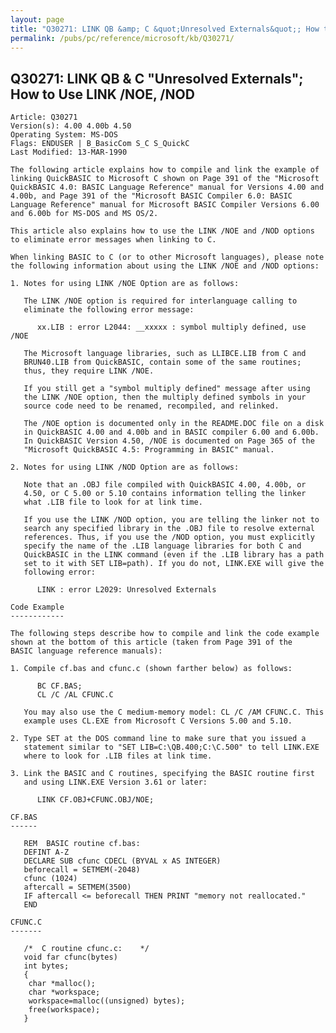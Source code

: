 ```yaml
---
layout: page
title: "Q30271: LINK QB &amp; C &quot;Unresolved Externals&quot;; How to Use LINK /NOE, /NOD"
permalink: /pubs/pc/reference/microsoft/kb/Q30271/
---
```


## Q30271: LINK QB &amp; C &quot;Unresolved Externals&quot;; How to Use LINK /NOE, /NOD

	Article: Q30271
	Version(s): 4.00 4.00b 4.50
	Operating System: MS-DOS
	Flags: ENDUSER | B_BasicCom S_C S_QuickC
	Last Modified: 13-MAR-1990
	
	The following article explains how to compile and link the example of
	linking QuickBASIC to Microsoft C shown on Page 391 of the "Microsoft
	QuickBASIC 4.0: BASIC Language Reference" manual for Versions 4.00 and
	4.00b, and Page 391 of the "Microsoft BASIC Compiler 6.0: BASIC
	Language Reference" manual for Microsoft BASIC Compiler Versions 6.00
	and 6.00b for MS-DOS and MS OS/2.
	
	This article also explains how to use the LINK /NOE and /NOD options
	to eliminate error messages when linking to C.
	
	When linking BASIC to C (or to other Microsoft languages), please note
	the following information about using the LINK /NOE and /NOD options:
	
	1. Notes for using LINK /NOE Option are as follows:
	
	   The LINK /NOE option is required for interlanguage calling to
	   eliminate the following error message:
	
	      xx.LIB : error L2044: __xxxxx : symbol multiply defined, use /NOE
	
	   The Microsoft language libraries, such as LLIBCE.LIB from C and
	   BRUN40.LIB from QuickBASIC, contain some of the same routines;
	   thus, they require LINK /NOE.
	
	   If you still get a "symbol multiply defined" message after using
	   the LINK /NOE option, then the multiply defined symbols in your
	   source code need to be renamed, recompiled, and relinked.
	
	   The /NOE option is documented only in the README.DOC file on a disk
	   in QuickBASIC 4.00 and 4.00b and in BASIC compiler 6.00 and 6.00b.
	   In QuickBASIC Version 4.50, /NOE is documented on Page 365 of the
	   "Microsoft QuickBASIC 4.5: Programming in BASIC" manual.
	
	2. Notes for using LINK /NOD Option are as follows:
	
	   Note that an .OBJ file compiled with QuickBASIC 4.00, 4.00b, or
	   4.50, or C 5.00 or 5.10 contains information telling the linker
	   what .LIB file to look for at link time.
	
	   If you use the LINK /NOD option, you are telling the linker not to
	   search any specified library in the .OBJ file to resolve external
	   references. Thus, if you use the /NOD option, you must explicitly
	   specify the name of the .LIB language libraries for both C and
	   QuickBASIC in the LINK command (even if the .LIB library has a path
	   set to it with SET LIB=path). If you do not, LINK.EXE will give the
	   following error:
	
	      LINK : error L2029: Unresolved Externals
	
	Code Example
	------------
	
	The following steps describe how to compile and link the code example
	shown at the bottom of this article (taken from Page 391 of the
	BASIC language reference manuals):
	
	1. Compile cf.bas and cfunc.c (shown farther below) as follows:
	
	      BC CF.BAS;
	      CL /C /AL CFUNC.C
	
	   You may also use the C medium-memory model: CL /C /AM CFUNC.C. This
	   example uses CL.EXE from Microsoft C Versions 5.00 and 5.10.
	
	2. Type SET at the DOS command line to make sure that you issued a
	   statement similar to "SET LIB=C:\QB.400;C:\C.500" to tell LINK.EXE
	   where to look for .LIB files at link time.
	
	3. Link the BASIC and C routines, specifying the BASIC routine first
	   and using LINK.EXE Version 3.61 or later:
	
	      LINK CF.OBJ+CFUNC.OBJ/NOE;
	
	CF.BAS
	------
	
	   REM  BASIC routine cf.bas:
	   DEFINT A-Z
	   DECLARE SUB cfunc CDECL (BYVAL x AS INTEGER)
	   beforecall = SETMEM(-2048)
	   cfunc (1024)
	   aftercall = SETMEM(3500)
	   IF aftercall <= beforecall THEN PRINT "memory not reallocated."
	   END
	
	CFUNC.C
	-------
	
	   /*  C routine cfunc.c:    */
	   void far cfunc(bytes)
	   int bytes;
	   {
	    char *malloc();
	    char *workspace;
	    workspace=malloc((unsigned) bytes);
	    free(workspace);
	   }
